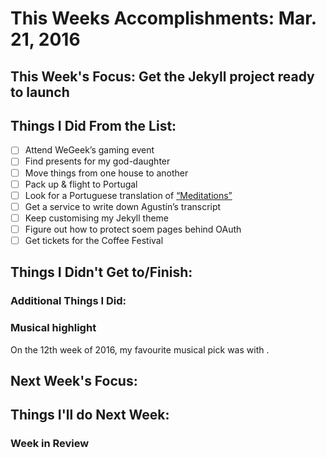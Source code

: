 # This Weeks Accomplishments: Mar. 21, 2016

## This Week's Focus: Get the Jekyll project ready to launch

## Things I Did From the List:
- [ ] Attend WeGeek’s gaming event
- [ ] Find presents for my god-daughter
- [ ] Move things from one house to another
- [ ] Pack up & flight to Portugal
- [ ] Look for a Portuguese translation of [“Meditations”](https://www.goodreads.com/book/show/30659.Meditations)
- [ ] Get a service to write down Agustín’s transcript
- [ ] Keep customising my Jekyll theme
- [ ] Figure out how to protect soem pages behind OAuth
- [ ] Get tickets for the Coffee Festival

## Things I Didn't Get to/Finish:

### Additional Things I Did:

### Musical highlight
On the 12th week of 2016, my favourite musical pick was []() with []().

## Next Week's Focus:

## Things I'll do Next Week:

### Week in Review
